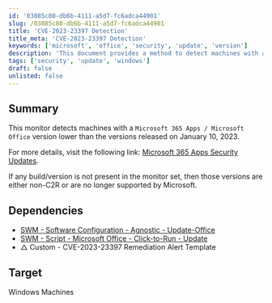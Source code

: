 ```yaml
---
id: '03085c80-db6b-4111-a5d7-fc6adca44901'
slug: /03085c80-db6b-4111-a5d7-fc6adca44901
title: 'CVE-2023-23397 Detection'
title_meta: 'CVE-2023-23397 Detection'
keywords: ['microsoft', 'office', 'security', 'update', 'version']
description: 'This document provides a method to detect machines with a Microsoft 365 Apps / Microsoft Office version lower than those released on January 10, 2023. It includes information about dependencies and target systems, ensuring that all installations are compliant with the latest security updates.'
tags: ['security', 'update', 'windows']
draft: false
unlisted: false
---
```


## Summary

This monitor detects machines with a `Microsoft 365 Apps / Microsoft Office` version lower than the versions released on January 10, 2023.

For more details, visit the following link: [Microsoft 365 Apps Security Updates](https://learn.microsoft.com/en-us/officeupdates/microsoft365-apps-security-updates#march-14-2023).

If any build/version is not present in the monitor set, then those versions are either non-C2R or are no longer supported by Microsoft.

## Dependencies

- [SWM - Software Configuration - Agnostic - Update-Office](/docs/498075f7-623c-4b92-9fbc-fe0f5e7113a4  )
- [SWM - Script - Microsoft Office - Click-to-Run - Update](/docs/8086f53d-c2db-40df-aa54-ea8590800fd3)
- △ Custom - CVE-2023-23397 Remediation Alert Template

## Target

Windows Machines